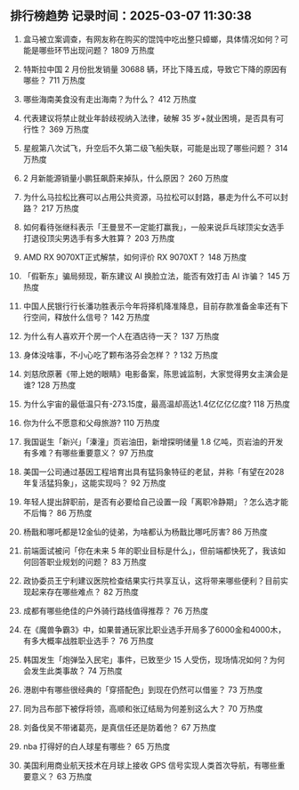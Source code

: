 
## 排行榜趋势 记录时间：2025-03-07 11:30:38
  
  1. 盒马被立案调查，有网友称在购买的馄饨中吃出整只蟑螂，具体情况如何？可能是哪些环节出现问题？ 1809 万热度
    
  2. 特斯拉中国 2 月份批发销量 30688 辆，环比下降五成，导致它下降的原因有哪些？ 711 万热度
    
  3. 哪些海南美食没有走出海南？为什么？ 412 万热度
    
  4. 代表建议将禁止就业年龄歧视纳入法律，破解 35 岁+就业困境，是否具有可行性？ 369 万热度
    
  5. 星舰第八次试飞，升空后不久第二级飞船失联，可能是出现了哪些问题？ 314 万热度
    
  6. 2 月新能源销量小鹏狂飙蔚来掉队，什么原因？ 260 万热度
    
  7. 为什么马拉松比赛可以占用公共资源，马拉松可以封路，暴走为什么不可以封路？ 217 万热度
    
  8. 如何看待张继科表示「王曼昱不一定能打赢我」，一般来说乒乓球顶尖女选手打退役顶尖男选手有多大胜算？ 203 万热度
    
  9. AMD RX 9070XT正式解禁，如何评价 RX 9070XT？ 148 万热度
    
  10. 「假靳东」骗局频现，靳东建议 AI 换脸立法，能否有效打击 AI 诈骗？ 145 万热度
    
  11. 中国人民银行行长潘功胜表示今年将择机降准降息，目前存款准备金率还有下行空间，释放什么信号？ 142 万热度
    
  12. 为什么有人喜欢开个房一个人在酒店待一天？ 137 万热度
    
  13. 身体没啥事，不小心吃了颗布洛芬会怎样？ ​? 132 万热度
    
  14. 刘慈欣原著《带上她的眼睛》电影备案，陈思诚监制，大家觉得男女主演会是谁? 128 万热度
    
  15. 为什么宇宙的最低温只有-273.15度，最高温却高达1.4亿亿亿亿度? 118 万热度
    
  16. 你为什么不愿意和父母旅游? 110 万热度
    
  17. 我国诞生「新兴」「溱潼」页岩油田，新增探明储量 1.8 亿吨，页岩油的开发有多难？有哪些重要意义？ 97 万热度
    
  18. 美国一公司通过基因工程培育出具有猛犸象特征的老鼠，并称「有望在2028年复活猛犸象」，这能实现吗？ 92 万热度
    
  19. 年轻人提出辞职前，是否有必要给自己设置一段「离职冷静期」？怎么选才能不后悔？ 86 万热度
    
  20. 杨戬和哪吒都是12金仙的徒弟，为啥都认为杨戬比哪吒厉害? 86 万热度
    
  21. 前端面试被问「你在未来 5 年的职业目标是什么」，但前端都快死了，我该如何回答职业规划的问题？ 83 万热度
    
  22. 政协委员王宁利建议医院检查结果实行共享互认，这将带来哪些便利？目前实现起来存在哪些难点？ 82 万热度
    
  23. 成都有哪些绝佳的户外骑行路线值得推荐？ 76 万热度
    
  24. 在《魔兽争霸3》中，如果普通玩家比职业选手开局多了6000金和4000木，有多大概率战胜职业选手？ 76 万热度
    
  25. 韩国发生「炮弹坠入民宅」事件，已致至少 15 人受伤，现场情况如何？为何会发生此类事故？ 74 万热度
    
  26. 港剧中有哪些很经典的「穿搭配色」到现在仍然可以借鉴？ 73 万热度
    
  27. 同为吕布部下被俘将领，高顺和张辽结局为何差别这么大？ 70 万热度
    
  28. 刘备伐吴不带诸葛亮，是真信任还是防着他？ 67 万热度
    
  29. nba 打得好的白人球星有哪些？ 65 万热度
    
  30. 美国利用商业航天技术在月球上接收 GPS 信号实现人类首次导航，有哪些重要意义？ 63 万热度
    